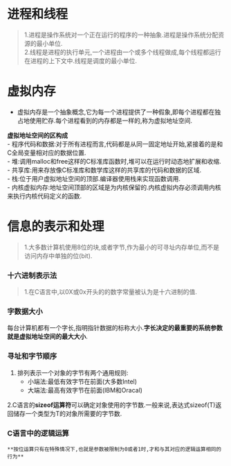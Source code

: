 #  进程和线程
>1.进程是操作系统对一个正在运行的程序的一种抽象.进程是操作系统分配资源的最小单位.  
>2.线程是进程的执行单元,一个进程由一个或多个线程做成,每个线程都运行在进程的上下文中.线程是调度的最小单位.


#  虚拟内存
- 虚拟内存是一个抽象概念,它为每一个进程提供了一种假象,即每个进程都在独占地使用贮存.每个进程看到的内存都是一样的,称为虚拟地址空间.  

**虚拟地址空间的区构成**  
    - 程序代码和数据:对于所有进程而言,代码都是从同一固定地址开始,紧接着的是和C全局变量相对应的数据位置.  
    - 堆:调用malloc和free这样的C标准库函数时,堆可以在运行时动态地扩展和收缩.  
    - 共享库:用来存放像C标准库和数学库这样的共享库的代码和数据的区域.  
    - 栈:位于用户虚拟地址空间的顶部.编译器使用栈来实现函数调用.  
    - 内核虚拟内存:地址空间顶部的区域是为内核保留的.内核虚拟内存必须调用内核来执行内核代码定义的函数.  
    
# 信息的表示和处理
>1.大多数计算机使用8位的块,或者字节,作为最小的可寻址内存单位,而不是访问内存中单独的位(bit).  


### 十六进制表示法
>1.在C语言中,以0X或0x开头的的数字常量被认为是十六进制的值.  


### 字数据大小
每台计算机都有一个字长,指明指针数据的标称大小.**字长决定的最重要的系统参数就是虚拟地址空间的最大大小**.  


### 寻址和字节顺序

1. 排列表示一个对象的字节有两个通用规则:  
    - 小端法:最低有效字节在前面(大多数Intel)  
    - 大端法:最高有效字节在前面(IBM和Oracal)  
    
2.C语言的**sizeof运算符**可以确定对象使用的字节数.一般来说,表达式sizeof(T)返回储存一个类型为T的对象所需要的字节数.  


### C语言中的逻辑运算
    **按位运算只有在特殊情况下,也就是参数被限制为0或者1时,才和与其对应的逻辑运算相同的行为**  
    
